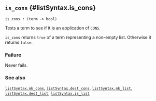 ## `is_cons` {#listSyntax.is_cons}


```
is_cons : (term -> bool)
```



Tests a term to see if it is an application of `CONS`.


`is_cons` returns `true` of a term representing a non-empty list. Otherwise it
returns `false`.

### Failure

Never fails.

### See also

[`listSyntax.mk_cons`](#listSyntax.mk_cons), [`listSyntax.dest_cons`](#listSyntax.dest_cons), [`listSyntax.mk_list`](#listSyntax.mk_list), [`listSyntax.dest_list`](#listSyntax.dest_list), [`listSyntax.is_list`](#listSyntax.is_list)

